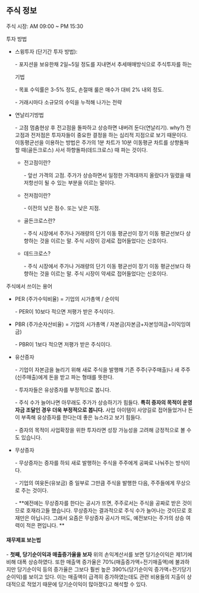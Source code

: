 ## 주식 정보

주식 시장: AM 09:00 ~ PM 15:30

투자 방법

- 스윙투자 (단기간 투자 방법):

  \- 포지션을 보유한채 2일~5일 정도를 지내면서 추세매매방식으로 주식투자를 하는

    기법

  \- 목표 수익률은 3-5% 정도, 손절매 룰은 매수가 대비 2% 내외 정도.

  \- 거래시마다 소규모의 수익을 누적해 나가는 전략  

- 연날리기방법

  \- 고점 멈춤현상 후 전고점을 돌파하고 상승하면 내버려 둔다(연날리기).
  why?) 전고점과 전저점은 투자자들이 중요한 결정을 하는 심리적 지점으로 보기 때문이다.
  이동평균선을 이용하는 방법은 주가의 1분 차트가 10분 이동평균 차트를 상향돌파할 때(골든크로스) 사서 하향돌파(데드크로스) 때 파는 것이다.

  - 전고점이란?

    \- 앞선 가격의 고점. 주가가 상승하면서 일정한 가격대까지 올랐다가 밀렸을 때 저항선이 될 수 있는 부분을 이르는 말이다.

  - 전저점이란?

    \-  이전의 낮은 점수. 또는 낮은 지점.

  - 골든크로스란?

    \- 주식 시장에서 주가나 거래량의 단기 이동 평균선이 장기 이동 평균선보다 상향하는 것을 이르는 말. 주식 시장이 강세로 접어들었다는 신호이다. 

  - 데드크로스?

    \- 주식 시장에서 주가나 거래량의 단기 이동 평균선이 장기 이동 평균선보다 하향하는 것을 이르는 말. 주식 시장이 약세로 접어들었다는 신호이다.

    

주식에서 쓰이는 용어

- PER (주가수익비율) = 기업의 시가총액 / 순이익

  \- PER이 10보다 적으면 저평가 받은 주식이다.

- PBR (주가순자산비율) = 기업의 시가총액 / 자본금(자본금+자본잉여금+이익잉여금)

  \- PBR이 1보다 적으면 저평가 받은 주식이다.

- 유산증자

  \- 기업이 자본금을 늘리기 위해 새로 주식을 발행해 기존 주주(구주매출)나 새 주주(신주매출)에게 돈을 받고 파는 형태를 뜻한다.

  \- 투자자들은 유상증자를 부정적으로 봅니다.

  \- 주식 수가 늘어나면 아무래도 주가가 상승하기가 힘들다. **특히 증자의 목적이 운영자금 조달인 경우 더욱 부정적으로 봅니다.** 사업 아이템이 사양길로 접어들었거나 돈이 부족해 유상증자를 한다는데 좋은 뉴스라고 보기 힘들다.

  \-  증자의 목적이 사업확장을 위한 투자라면 성장 가능성을 고려해 긍정적으로 볼 수도 있습니다. 

- 무상증자

  \- 무상증자는 증자를 하되 새로 발행하는 주식을 주주에게 공짜로 나눠주는 방식이다.

  \- 기업의 여윳돈(유보금) 중 일부로 그만큼 주식을 발행한 다음, 주주들에게 무상으로 주는 것이다.

  \- **예전에는 무상증자를 한다는 공시가 뜨면, 주주로서는 주식을 공짜로 받은 것이므로 호재라고들 했습니다. 무상증자는 결과적으로 주식 수가 늘어나는 것이므로 호재만은 아닙니다. 그래서 요즘은 무상증자 공시가 떠도, 예전보다는 주가의 상승 여력이 적은 편입니다. **  



#### 재무제표 보는법

\- **첫째, 당기순이익과 매출증가율을 보자**
위의 손익계산서를 보면 당기순이익은 제1기에 비해 대폭 상승하였다. 또한 매출액 증가율은 70%(매출증가액÷전기매출액)에 불과하지만 당기순이익 등의 증가율은 그보다 훨씬 높은 390%(당기순이익 증가액÷전기당기순이익)를 보이고 있다. 이는 매출액이 급격히 증가하였는데도 관련 비용들의 지출이 상대적으로 적었기 때문에 당기순이익이 많아졌다고 해석할 수 있다.


